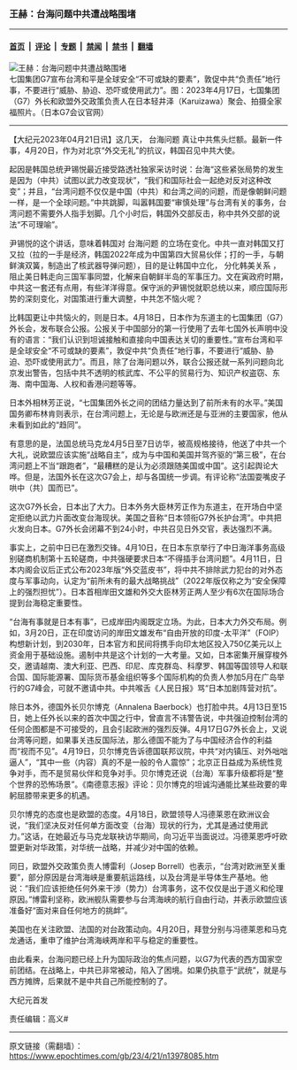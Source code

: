 ### 王赫：台海问题中共遭战略围堵

---

#### [首页](../../../..?n13978085) &nbsp;|&nbsp; [评论](../../../../../epoch-comment?n13978085) &nbsp;|&nbsp; [专题](../../../../../epoch-special?n13978085) &nbsp;|&nbsp; [禁闻](../../../../../epoch-news?n13978085) &nbsp;|&nbsp; [禁书](../../../../../books?n13978085) &nbsp;|&nbsp; [翻墙](https://github.com/gfw-breaker/nogfw/blob/master/README.md?n13978085)


<div><img alt="王赫：台海问题中共遭战略围堵" class="attachment-djy_600_400 size-djy_600_400 wp-post-image" src="https://i.epochtimes.com/assets/uploads/2023/04/id13978142-img_image17-.jpeg"/>
<div class="caption">
 七国集团G7宣布台湾和平是全球安全“不可或缺的要素”，敦促中共“负责任”地行事，不要进行“威胁、胁迫、恐吓或使用武力”。图：2023年4月17日，七国集团（G7）外长和欧盟外交政策负责人在日本轻井泽（Karuizawa）聚会、拍摄全家福照片。（日本G7会议官网）
</div></div><hr/><div class="post_content" id="artbody" itemprop="articleBody">
 <!-- article content begin -->
 <p>
  【大纪元2023年04月21日讯】这几天，
  <ok href="https://www.epochtimes.com/gb/tag/%E5%8F%B0%E6%B5%B7%E9%97%AE%E9%A2%98.html">
   台海问题
  </ok>
  真让中共焦头烂额。最新一件事，4月20日，作为对北京“外交无礼”的抗议，韩国召见中共大使。
 </p>
 <p>
  起因是韩国总统尹锡悦最近接受路透社独家采访时说：台海“这些紧张局势的发生是因为（中共）试图以武力改变现状”，“我们和国际社会一起绝对反对这种改变”；并且，“台湾问题不仅仅是中国（中共）和台湾之间的问题，而是像朝鲜问题一样，是一个全球问题。”中共跳脚，叫嚣韩国要“审慎处理”与台湾有关的事务，台湾问题不需要外人指手划脚。几个小时后，韩国外交部反击，称中共外交部的说法“不可理喻”。
 </p>
 <p>
  尹锡悦的这个讲话，意味着韩国对
  <ok href="https://www.epochtimes.com/gb/tag/%E5%8F%B0%E6%B5%B7%E9%97%AE%E9%A2%98.html">
   台海问题
  </ok>
  的立场在变化。中共一直对韩国又打又拉（拉的一手是经济，韩国2022年成为中国第四大贸易伙伴；打的一手，与朝鲜演双簧，制造出了核武器导弹问题），目的是让韩国中立化，
  <ok href="https://www.epochtimes.com/gb/tag/%E5%88%86%E5%8C%96%E9%9F%A9%E7%BE%8E%E5%85%B3%E7%B3%BB.html">
   分化韩美关系
  </ok>
  ，阻止美日韩走向三国军事同盟，化解来自朝鲜半岛的军事压力。文在寅政府时期，中共这一套还有点用，有些洋洋得意。保守派的尹锡悦就职总统以来，顺应国际形势的深刻变化，对国策进行重大调整，中共怎不恼火呢？
 </p>
 <p>
  比韩国更让中共恼火的，则是日本。4月18日，日本作为东道主的七国集团（G7）外长会，发布联合公报。公报关于中国部分的第一行使用了去年七国外长声明中没有的语言：“我们认识到坦诚接触和直接向中国表达关切的重要性。”宣布台湾和平是全球安全“不可或缺的要素”，敦促中共“负责任”地行事，不要进行“威胁、胁迫、恐吓或使用武力”。而且，除了台海问题以外，联合公报还就一系列问题向北京发出警告，包括中共不透明的核武库、不公平的贸易行为、知识产权盗窃、东海、南中国海、人权和香港问题等等。
 </p>
 <p>
  日本外相林芳正说，“七国集团外长之间的团结力量达到了前所未有的水平。”美国国务卿布林肯则表示，在台湾问题上，无论是与欧洲还是与亚洲的主要国家，他从未看到如此的“趋同”。
 </p>
 <p>
  有意思的是，法国总统马克龙4月5日至7日访华，被高规格接待，他送了中共一个大礼，说欧盟应该实施“战略自主”，成为与中国和美国并驾齐驱的“第三极”，在台湾问题上不当“跟跑者”，“最糟糕的是认为必须跟随美国或中国”。这引起舆论大哗。但是，法国外长在这次G7会上，却与各国统一步调。有评论称“法国耍嘴皮子哄中（共）国而已”。
 </p>
 <p>
  这次G7外长会，日本出了大力。日本外务大臣林芳正作为东道主，在开场白中坚定拒绝以武力片面改变台海现状。美国之音称“日本领衔G7外长护台湾”。中共把火发向日本。G7外长会闭幕不到24小时，中共召见日外交官，表达强烈不满。
 </p>
 <p>
  事实上，之前中日已在激烈交锋。4月10日，在日本东京举行了中日海洋事务高级别磋商机制第十五轮磋商，中共强硬要求日本“不得插手台湾问题”。4月11日，日本内阁会议后正式公布2023年版“外交蓝皮书”，将中共不排除武力犯台的对外态度与军事动向，认定为“前所未有的最大战略挑战”（2022年版仅称之为“安全保障上的强烈担忧”）。日本首相岸田文雄和外交大臣林芳正两人至少有6次在国际场合提到台海稳定重要性。
 </p>
 <p>
  “台海有事就是日本有事”，已成岸田内阁既定立场。为此，日本大力外交布局。例如，3月20日，正在印度访问的岸田文雄发布“自由开放的印度-太平洋”（FOIP）构想新计划，到2030年，日本官方和民间将携手向印太地区投入750亿美元以上资金用于基础设施。遏制中共是这个计划的一大考量。又如，日本密集开展穿梭外交，邀请越南、澳大利亚、巴西、印尼、库克群岛、科摩罗、韩国等国领导人和联合国、国际能源署、国际货币基金组织等多个国际机构的负责人参加5月在广岛举行的G7峰会，可就不邀请中共。中共喉舌《人民日报》骂“日本加剧阵营对抗”。
 </p>
 <p>
  除日本外，德国外长贝尔博克（Annalena Baerbock）也打脸中共。4月13日至15日，她上任外长以来的首次中国之行中，曾直言不讳警告说，中共强迫控制台湾的任何企图都是不可接受的，且会引起欧洲的强烈反弹。4月17日G7外长会上，又说台湾等问题，如果事关违反国际法，那么德国不能为了与中国经济合作的利益而“视而不见”。4月19日，贝尔博克告诉德国联邦议院，中共“对内镇压、对外咄咄逼人”，“其中一些（内容）真的不是一般的令人震惊”；北京正日益成为系统性竞争对手，而不是贸易伙伴和竞争对手。贝尔博克还说（台海）军事升级都将是“整个世界的恐怖场景”。《南德意志报》评论：贝尔博克的坦诚沟通能比某些政要的卑躬屈膝带来更多的机遇。
 </p>
 <p>
  贝尔博克的态度也是欧盟的态度。4月18日，欧盟领导人冯德莱恩在欧洲议会说，“我们坚决反对任何单方面改变（台海）现状的行为，尤其是通过使用武力。”这话，在她最近与马克龙联袂访华期间，向习近平当面说过。冯德莱恩呼吁欧盟更新对华政策，对华统一战略，并减少对中国的依赖。
 </p>
 <p>
  同日，欧盟外交政策负责人博雷利（Josep Borrell）也表示，“台湾对欧洲至关重要”，部分原因是台湾海峡是重要航运路线，以及台湾是半导体生产基地。他说：“我们应该拒绝任何外来干涉（势力）台湾事务，这不仅仅是出于道义和伦理原因。”博雷利坚称，欧洲舰队需要参与台湾海峡的航行自由行动，并表示欧盟应该准备好“面对来自任何地方的挑衅”。
 </p>
 <p>
  美国也在关注欧盟、法国的对台政策动向。4月20日，拜登分别与冯德莱恩和马克龙通话，重申了维护台湾海峡两岸和平与稳定的重要性。
 </p>
 <p>
  由此看来，台海问题已经上升为国际政治的焦点问题，以G7为代表的西方国家空前团结。在战略上，中共已非常被动，陷入了困境。如果仍执意于“武统”，就是与西方摊牌，后果就不是中共自己所能控制的了。
 </p>
 <p>
  大纪元首发
 </p>
 <p>
  责任编辑：高义#
 </p>
 <!-- article content end -->
 <div id="below_article_ad">
 </div>
</div>


---

原文链接（需翻墙）：https://www.epochtimes.com/gb/23/4/21/n13978085.htm